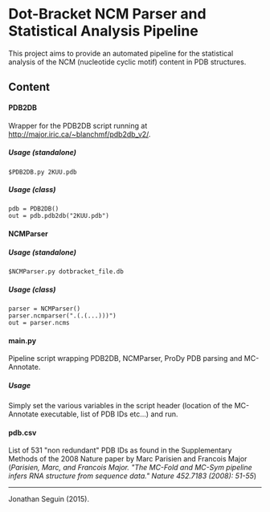 # Dot-Bracket NCM Parser and Statistical Analysis Pipeline
This project aims to provide an automated pipeline for the statistical analysis of the NCM (nucleotide cyclic motif) content in PDB structures.

## Content
#### **PDB2DB**
Wrapper for the PDB2DB script running at http://major.iric.ca/~blanchmf/pdb2db_v2/.

##### Usage (standalone)

    $PDB2DB.py 2KUU.pdb

##### Usage (class)

    pdb = PDB2DB()
    out = pdb.pdb2db("2KUU.pdb")


#### **NCMParser**

##### Usage (standalone)

    $NCMParser.py dotbracket_file.db

##### Usage (class)

    parser = NCMParser()
    parser.ncmparser(".(.(...)))")
    out = parser.ncms

#### **main.py**
Pipeline script wrapping PDB2DB, NCMParser, ProDy PDB parsing and MC-Annotate.

##### Usage
Simply set the various variables in the script header (location of the MC-Annotate executable, list of PDB IDs etc...) and run.

#### **pdb.csv**
List of 531 "non redundant" PDB IDs as found in the Supplementary Methods of the 2008 Nature paper by Marc Parisien and Francois Major (*Parisien, Marc, and Francois Major. "The MC-Fold and MC-Sym pipeline infers RNA structure from sequence data." Nature 452.7183 (2008): 51-55*)

----------

Jonathan Seguin (2015).
